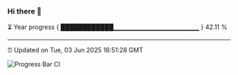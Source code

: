 ### Hi there 👋

⏳ Year progress { ████████████▁▁▁▁▁▁▁▁▁▁▁▁▁▁▁▁▁▁ } 42.11 %

---

⏰ Updated on Tue, 03 Jun 2025 16:51:28 GMT

![Progress Bar CI](https://github.com/IshwaranRudhara/GIT-ACTION/workflows/Progress%20Bar%20CI/badge.svg)
